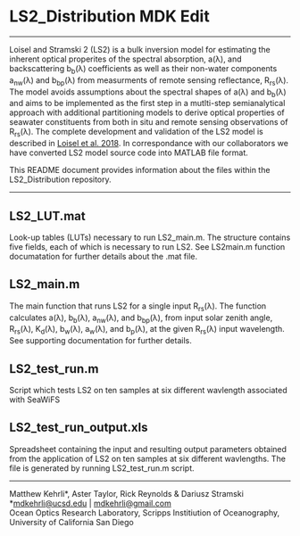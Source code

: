 # LS2_Distribution MDK Edit
---
Loisel and Stramski 2 (LS2) is a bulk inversion model for estimating the inherent optical properites of the spectral absorption, a(λ), and backscattering b<sub>b</sub>(λ) coefficients as well as their non-water components a<sub>nw</sub>(λ) and b<sub>bp</sub>(λ) from measurments of remote sensing reflectance, R<sub>rs</sub>(λ). The model  avoids assumptions about the spectral shapes of a(λ) and b<sub>b</sub>(λ) and aims to be implemented as the first step in a mutlti-step semianalytical approach with additional partitioning models to derive optical properties of seawater constituents from both in situ and remote sensing observations of R<sub>rs</sub>(λ). The complete development and validation of the LS2 model is described in [Loisel et al. 2018](https://agupubs.onlinelibrary.wiley.com/doi/full/10.1002/2017JC013632). In correspondance with our collaborators we have converted LS2 model source code into MATLAB file format.

This README document provides information about the files within the LS2_Distribution repository.

---

## LS2_LUT.mat
Look-up tables (LUTs) necessary to run LS2_main.m. The structure contains five fields, each of which is necessary to run LS2. See LS2main.m function documatation for further details about the .mat file.

## LS2_main.m
The main function that runs LS2 for a single input R<sub>rs</sub>(λ). The function calculates a(λ), b<sub>b</sub>(λ), a<sub>nw</sub>(λ), and b<sub>bp</sub>(λ), from input solar zenith angle, R<sub>rs</sub>(λ),  K<sub>d</sub>(λ),  b<sub>w</sub>(λ), a<sub>w</sub>(λ), and b<sub>p</sub>(λ), at the given R<sub>rs</sub>(λ) input wavelength. See supporting documentation for further details.

## LS2_test_run.m
Script which tests LS2 on ten samples at six different wavlength associated with SeaWiFS 

## LS2_test_run_output.xls
Spreadsheet containing the input and resulting output parameters obtained from the application of LS2 on ten samples at six different wavlengths. The file is generated by running LS2_test_run.m script.

---
Matthew Kehrli*, Aster Taylor, Rick Reynolds & Dariusz Stramski\
*mdkehrli@ucsd.edu | mdkehrli@gmail.com\
Ocean Optics Research Laboratory, Scripps Institiution of Oceanography, University of California San Diego
